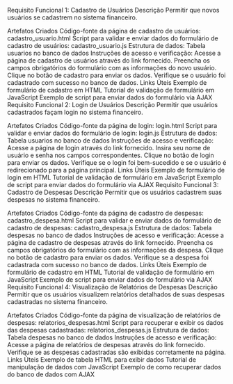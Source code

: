 Requisito Funcional 1: Cadastro de Usuários
Descrição
Permitir que novos usuários se cadastrem no sistema financeiro.

Artefatos Criados
Código-fonte da página de cadastro de usuários: cadastro_usuario.html
Script para validar e enviar dados do formulário de cadastro de usuários: cadastro_usuario.js
Estrutura de dados: Tabela usuarios no banco de dados
Instruções de acesso e verificação:
Acesse a página de cadastro de usuários através do link fornecido.
Preencha os campos obrigatórios do formulário com as informações do novo usuário.
Clique no botão de cadastro para enviar os dados.
Verifique se o usuário foi cadastrado com sucesso no banco de dados.
Links Úteis
Exemplo de formulário de cadastro em HTML
Tutorial de validação de formulário em JavaScript
Exemplo de script para enviar dados do formulário via AJAX
Requisito Funcional 2: Login de Usuários
Descrição
Permitir que usuários cadastrados façam login no sistema financeiro.

Artefatos Criados
Código-fonte da página de login: login.html
Script para validar e enviar dados do formulário de login: login.js
Estrutura de dados: Tabela usuarios no banco de dados
Instruções de acesso e verificação:
Acesse a página de login através do link fornecido.
Insira seu nome de usuário e senha nos campos correspondentes.
Clique no botão de login para enviar os dados.
Verifique se o login foi bem-sucedido e se o usuário é redirecionado para a página principal.
Links Úteis
Exemplo de formulário de login em HTML
Tutorial de validação de formulário em JavaScript
Exemplo de script para enviar dados do formulário via AJAX
Requisito Funcional 3: Cadastro de Despesas
Descrição
Permitir que os usuários cadastrem suas despesas no sistema financeiro.

Artefatos Criados
Código-fonte da página de cadastro de despesas: cadastro_despesa.html
Script para validar e enviar dados do formulário de cadastro de despesas: cadastro_despesa.js
Estrutura de dados: Tabela despesas no banco de dados
Instruções de acesso e verificação:
Acesse a página de cadastro de despesas através do link fornecido.
Preencha os campos obrigatórios do formulário com as informações da despesa.
Clique no botão de cadastro para enviar os dados.
Verifique se a despesa foi cadastrada com sucesso no banco de dados.
Links Úteis
Exemplo de formulário de cadastro em HTML
Tutorial de validação de formulário em JavaScript
Exemplo de script para enviar dados do formulário via AJAX
Requisito Funcional 4: Visualização de Relatórios de Despesas
Descrição
Permitir que os usuários visualizem relatórios detalhados de suas despesas cadastradas no sistema financeiro.

Artefatos Criados
Código-fonte da página de visualização de relatórios de despesas: relatorios_despesas.html
Script para recuperar e exibir os dados das despesas cadastradas: relatorios_despesas.js
Estrutura de dados: Tabela despesas no banco de dados
Instruções de acesso e verificação:
Acesse a página de relatórios de despesas através do link fornecido.
Verifique se as despesas cadastradas são exibidas corretamente na página.
Links Úteis
Exemplo de tabela HTML para exibir dados
Tutorial de manipulação de dados com JavaScript
Exemplo de como recuperar dados do banco de dados com AJAX
